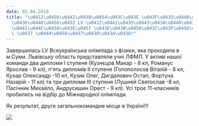 ```yaml
---
date: 02.04.2018
title: "\u0412\u0456\u0442\u0430\u0454\u043C\u043E \u043F\u0435\u0440\u0435\u043C\u043E\
  \u0436\u0446\u0456\u0432 LV \u0412\u0441\u0435\u0443\u043A\u0440\u0430\u0457\u043D\
  \u0441\u044C\u043A\u043E\u0457 \u043E\u043B\u0456\u043C\u043F\u0456\u0430\u0434\u0438\
  \ \u0437 \u0444\u0456\u0437\u0438\u043A\u0438!"
---
```

Завершилась LV Всеукраїнська олімпіада з фізики, яка проходила в м.Суми. Львівську область представляли учні ЛФМЛ. У активі нашої команди два дипломи І ступеня (Кузнєцов Макар - 8 кл, Романус Ярослав - 9 кл), п'ять дипломів ІІ ступеня (Голополосов Віталій - 8 кл, Кухар Олександр -10 кл, Кузик Олег, Дигдалович Остап, Фортуна Назарій - 11 кл) та три дипломи ІІІ ступеня (Лушней Святослав -8 кл, Пасічник Михайло, Андрусишин Орест - 9 кл). Усі троє 11-класників пробились на відбір до Міжнародної олімпіади.

Як результат, друге загальнокомандне місце в Україні!!!

![](/files/вітаємо-переможців-l-29871875_2135888376437592_4666210449703904176_o.jpg)